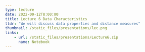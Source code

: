 ```yaml
---
type: lecture
date: 2022-09-12T8:00:00
title: Lecture 6 Data Characteristics
tldr: "We will discuss data properties and distance measures"
thumbnail: /static_files/presentations/lec.png
links: 
    - url: /static_files/presentations/Lecture6.zip
      name: Notebook
---
```

